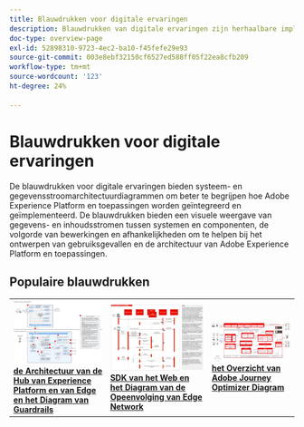 ```yaml
---
title: Blauwdrukken voor digitale ervaringen
description: Blauwdrukken van digitale ervaringen zijn herhaalbare implementaties om strategie aan te pakken en problemen van bestaande bedrijven op te lossen. Ze versnellen de tijd-naar-waarde en bieden een snelle weg naar succes.
doc-type: overview-page
exl-id: 52898310-9723-4ec2-ba10-f45fefe29e93
source-git-commit: 003e8ebf32150cf6527ed588ff05f22ea8cfb209
workflow-type: tm+mt
source-wordcount: '123'
ht-degree: 24%

---
```


# Blauwdrukken voor digitale ervaringen

De blauwdrukken voor digitale ervaringen bieden systeem- en gegevensstroomarchitectuurdiagrammen om beter te begrijpen hoe Adobe Experience Platform en toepassingen worden geïntegreerd en geïmplementeerd. De blauwdrukken bieden een visuele weergave van gegevens- en inhoudsstromen tussen systemen en componenten, de volgorde van bewerkingen en afhankelijkheden om te helpen bij het ontwerpen van gebruiksgevallen en de architectuur van Adobe Experience Platform en toepassingen.

## Populaire blauwdrukken

<table>
<tr>
  <td>
    <a href="experience-platform/guardrails.md">
      <img alt="Experience Platform Hub- en Edge-architectuur" src="experience-platform/assets/aep_edge_hub_latency_v1.svg" />
    </a>
    <div>
      <a href="experience-platform/guardrails.md">
    <strong> de Architectuur van de Hub van Experience Platform en van Edge en het Diagram van Guardrails </strong>
    </a>
    </div>
  </td>
   <td>
    <a href="experience-platform/deployment/websdk.md">
      <img alt="Edge-sequentiediagram" src="experience-platform/deployment/assets/web_sdk_sequence.svg" />
    </a>
    <div>
      <a href="experience-platform/deployment/websdk.md">
    <strong> SDK van het Web en het Diagram van de Opeenvolging van Edge Network </strong>
    </a>
    </div>
  </td>
  <td>
    <a href="customer-journeys/journey-optimizer/journey-optimizer-overview.md">
      <img alt="Journey Optimizer - overzichtsdiagram" src="customer-journeys/journey-optimizer/images/ajo-architecture.svg" />
    </a>
    <div>
      <a href="customer-journeys/journey-optimizer/journey-optimizer-overview.md">
    <strong> het Overzicht van Adobe Journey Optimizer Diagram </strong>
    </a>
    </div>
  </td>
</tr>
</table>

</div>